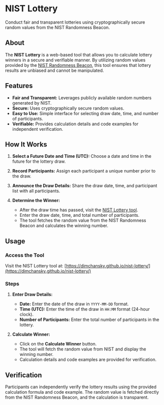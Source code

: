 # NIST Lottery

Conduct fair and transparent lotteries using cryptographically secure random values from the NIST Randomness Beacon.

## About

The **NIST Lottery** is a web-based tool that allows you to calculate lottery winners in a secure and verifiable manner. By utilizing random values provided by the [NIST Randomness Beacon](https://beacon.nist.gov/home), this tool ensures that lottery results are unbiased and cannot be manipulated.

## Features

- **Fair and Transparent:** Leverages publicly available random numbers generated by NIST.
- **Secure:** Uses cryptographically secure random values.
- **Easy to Use:** Simple interface for selecting draw date, time, and number of participants.
- **Verifiable:** Provides calculation details and code examples for independent verification.

## How It Works

1. **Select a Future Date and Time (UTC):** Choose a date and time in the future for the lottery draw.

2. **Record Participants:** Assign each participant a unique number prior to the draw.

3. **Announce the Draw Details:** Share the draw date, time, and participant list with all participants.

4. **Determine the Winner:**

    - After the draw time has passed, visit the [NIST Lottery tool](https://dimchansky.github.io/nist-lottery/).
    - Enter the draw date, time, and total number of participants.
    - The tool fetches the random value from the NIST Randomness Beacon and calculates the winning number.

## Usage

### Access the Tool

Visit the NIST Lottery tool at: [https://dimchansky.github.io/nist-lottery/](https://dimchansky.github.io/nist-lottery/)

### Steps

1. **Enter Draw Details:**

    - **Date:** Enter the date of the draw in `YYYY-MM-DD` format.
    - **Time (UTC):** Enter the time of the draw in `HH:MM` format (24-hour clock).
    - **Number of Participants:** Enter the total number of participants in the lottery.

2. **Calculate Winner:**

    - Click on the **Calculate Winner** button.
    - The tool will fetch the random value from NIST and display the winning number.
    - Calculation details and code examples are provided for verification.

## Verification

Participants can independently verify the lottery results using the provided calculation formula and code example. The random value is fetched directly from the NIST Randomness Beacon, and the calculation is transparent.
